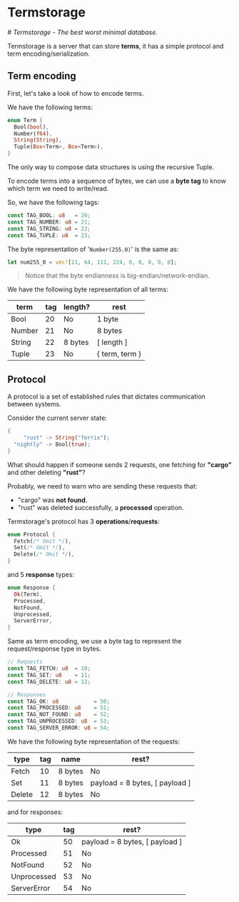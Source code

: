 # Termstorage

\# _Termstorage - The best worst minimal database._

Termstorage is a server that can store **terms**, it has a simple protocol and term encoding/serialization.

## Term encoding

First, let's take a look of how to encode terms.

We have the following terms:

```rs
enum Term {
  Bool(bool),
  Number(f64),
  String(String),
  Tuple(Box<Term>, Box<Term>),
}
```

The only way to compose data structures is using the recursive Tuple.

To encode terms into a sequence of bytes, we can use a **byte tag** to know which term we need to write/read.

So, we have the following tags:

```rs
const TAG_BOOL: u8   = 20;
const TAG_NUMBER: u8 = 21;
const TAG_STRING: u8 = 22;
const TAG_TUPLE: u8  = 23;
```

The byte representation of '`Number(255.0)`' is the same as:

```rs
let num255_0 = vec![21, 64, 111, 224, 0, 0, 0, 0, 0];
```

> Notice that the byte endianness is big-endian/network-endian.

We have the following byte representation of all terms:

|  term  | tag | length? |      rest      |
|--------|-----|---------|----------------|
| Bool   | 20  | No      | 1 byte         |
| Number | 21  | No      | 8 bytes        |
| String | 22  | 8 bytes | [ length ]     |
| Tuple  | 23  | No      | { term, term } |

## Protocol

<!-- As you may know, you are using the HTTP protocol to read this page on GitHub. -->

<!-- A protocol models data to be transferred across the network. -->

A protocol is a set of established rules that dictates communication between systems.

Consider the current server state:

```rs
{
     "rust" -> String("ferris");
  "nightly" -> Bool(true);
}
```

What should happen if someone sends 2 requests, one fetching for **"cargo"** and other deleting **"rust"**?

Probably, we need to warn who are sending these requests that:
- "cargo" was **not found**.
- "rust" was deleted successfully, a **processed** operation.

Termstorage's protocol has 3 **operations**/**requests**:

```rs
enum Protocol {
  Fetch(/* Omit */),
  Set(/* Omit */),
  Delete(/* Omit */),
}
```

and 5 **response** types:

```rs
enum Response {
  Ok(Term),
  Processed,
  NotFound,
  Unprocessed,
  ServerError,
}
```

Same as term encoding, we use a byte tag to represent the request/response type in bytes.

```rs
// Requests
const TAG_FETCH: u8  = 10;
const TAG_SET: u8    = 11;
const TAG_DELETE: u8 = 12;

// Responses
const TAG_OK: u8           = 50;
const TAG_PROCESSED: u8    = 51;
const TAG_NOT_FOUND: u8    = 52;
const TAG_UNPROCESSED: u8  = 53;
const TAG_SERVER_ERROR: u8 = 54;
```

We have the following byte representation of the requests:

| type   | tag | name    | rest?                          |
|--------|-----|---------|--------------------------------|
| Fetch  | 10  | 8 bytes | No                             |
| Set    | 11  | 8 bytes | payload = 8 bytes, [ payload ] |
| Delete | 12  | 8 bytes | No                             |

and for responses:

| type        | tag | rest?                          |
|-------------|-----|--------------------------------|
| Ok          | 50  | payload = 8 bytes, [ payload ] |
| Processed   | 51  | No                             |
| NotFound    | 52  | No                             |
| Unprocessed | 53  | No                             |
| ServerError | 54  | No                             |
